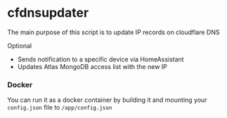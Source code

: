 # cfdnsupdater
The main purpose of this script is to update IP records on cloudflare DNS

Optional
- Sends notification to a specific device via HomeAssistant
- Updates Atlas MongoDB access list with the new IP

### Docker
You can run it as a docker container by building it and mounting your `config.json` file to `/app/config.json`

